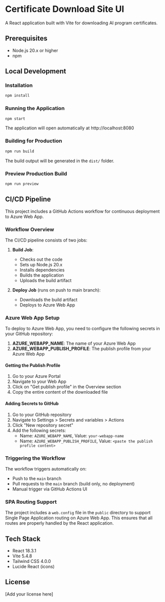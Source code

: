 # Certificate Download Site UI

A React application built with Vite for downloading AI program certificates.

## Prerequisites

- Node.js 20.x or higher
- npm

## Local Development

### Installation

```bash
npm install
```

### Running the Application

```bash
npm start
```

The application will open automatically at http://localhost:8080

### Building for Production

```bash
npm run build
```

The build output will be generated in the `dist/` folder.

### Preview Production Build

```bash
npm run preview
```

## CI/CD Pipeline

This project includes a GitHub Actions workflow for continuous deployment to Azure Web App.

### Workflow Overview

The CI/CD pipeline consists of two jobs:

1. **Build Job**: 
   - Checks out the code
   - Sets up Node.js 20.x
   - Installs dependencies
   - Builds the application
   - Uploads the build artifact

2. **Deploy Job** (runs on push to main branch):
   - Downloads the build artifact
   - Deploys to Azure Web App

### Azure Web App Setup

To deploy to Azure Web App, you need to configure the following secrets in your GitHub repository:

1. **AZURE_WEBAPP_NAME**: The name of your Azure Web App
2. **AZURE_WEBAPP_PUBLISH_PROFILE**: The publish profile from your Azure Web App

#### Getting the Publish Profile

1. Go to your Azure Portal
2. Navigate to your Web App
3. Click on "Get publish profile" in the Overview section
4. Copy the entire content of the downloaded file

#### Adding Secrets to GitHub

1. Go to your GitHub repository
2. Navigate to Settings > Secrets and variables > Actions
3. Click "New repository secret"
4. Add the following secrets:
   - Name: `AZURE_WEBAPP_NAME`, Value: `your-webapp-name`
   - Name: `AZURE_WEBAPP_PUBLISH_PROFILE`, Value: `<paste the publish profile content>`

### Triggering the Workflow

The workflow triggers automatically on:
- Push to the `main` branch
- Pull requests to the `main` branch (build only, no deployment)
- Manual trigger via GitHub Actions UI

### SPA Routing Support

The project includes a `web.config` file in the `public` directory to support Single Page Application routing on Azure Web App. This ensures that all routes are properly handled by the React application.

## Tech Stack

- React 18.3.1
- Vite 5.4.8
- Tailwind CSS 4.0.0
- Lucide React (icons)

## License

[Add your license here]
